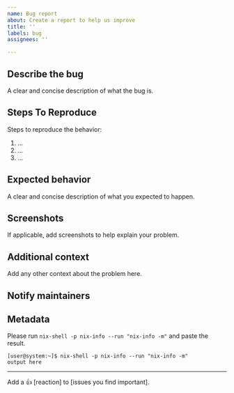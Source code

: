```yaml
---
name: Bug report
about: Create a report to help us improve
title: ''
labels: bug
assignees: ''

---
```


## Describe the bug
A clear and concise description of what the bug is.

## Steps To Reproduce
Steps to reproduce the behavior:
1. ...
2. ...
3. ...

## Expected behavior
A clear and concise description of what you expected to happen.

## Screenshots
If applicable, add screenshots to help explain your problem.

## Additional context
Add any other context about the problem here.

## Notify maintainers

<!--
Please @ people who are in the `meta.maintainers` list of the offending package or module.
If in doubt, check `git blame` for whoever last touched something.
-->

## Metadata
Please run `nix-shell -p nix-info --run "nix-info -m"` and paste the result.

```console
[user@system:~]$ nix-shell -p nix-info --run "nix-info -m"
output here
```

---

Add a :+1: [reaction] to [issues you find important].
